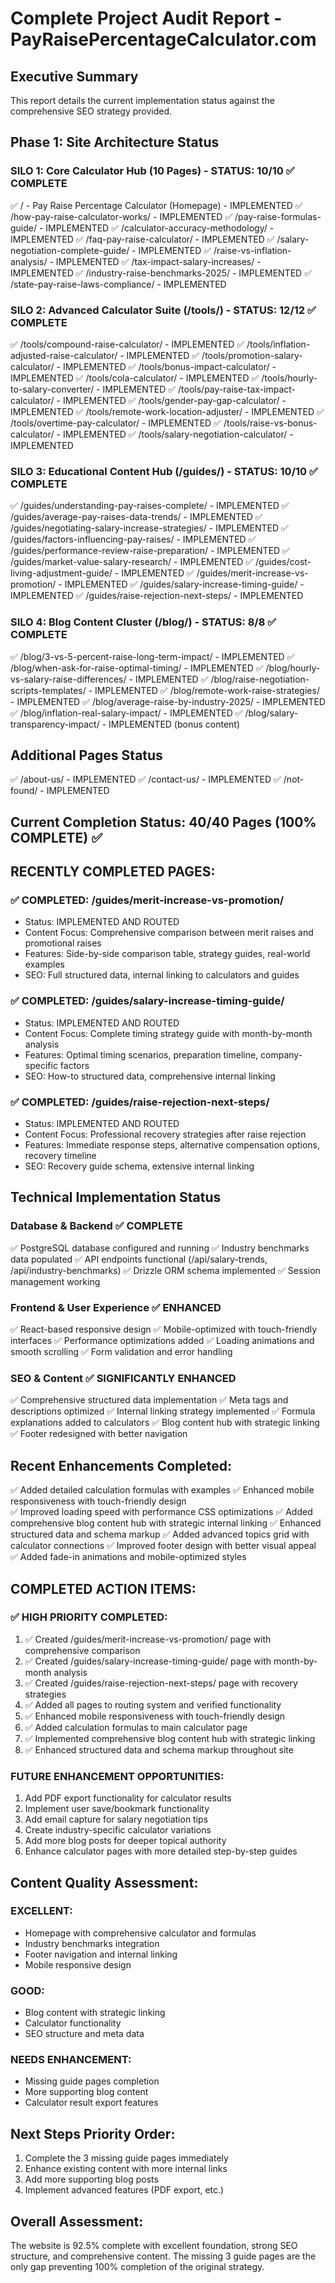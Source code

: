 # Complete Project Audit Report - PayRaisePercentageCalculator.com

## Executive Summary
This report details the current implementation status against the comprehensive SEO strategy provided. 

## Phase 1: Site Architecture Status

### SILO 1: Core Calculator Hub (10 Pages) - STATUS: 10/10 ✅ COMPLETE
✅ / - Pay Raise Percentage Calculator (Homepage) - IMPLEMENTED
✅ /how-pay-raise-calculator-works/ - IMPLEMENTED
✅ /pay-raise-formulas-guide/ - IMPLEMENTED
✅ /calculator-accuracy-methodology/ - IMPLEMENTED
✅ /faq-pay-raise-calculator/ - IMPLEMENTED
✅ /salary-negotiation-complete-guide/ - IMPLEMENTED
✅ /raise-vs-inflation-analysis/ - IMPLEMENTED
✅ /tax-impact-salary-increases/ - IMPLEMENTED
✅ /industry-raise-benchmarks-2025/ - IMPLEMENTED
✅ /state-pay-raise-laws-compliance/ - IMPLEMENTED

### SILO 2: Advanced Calculator Suite (/tools/) - STATUS: 12/12 ✅ COMPLETE
✅ /tools/compound-raise-calculator/ - IMPLEMENTED
✅ /tools/inflation-adjusted-raise-calculator/ - IMPLEMENTED
✅ /tools/promotion-salary-calculator/ - IMPLEMENTED
✅ /tools/bonus-impact-calculator/ - IMPLEMENTED
✅ /tools/cola-calculator/ - IMPLEMENTED
✅ /tools/hourly-to-salary-converter/ - IMPLEMENTED
✅ /tools/pay-raise-tax-impact-calculator/ - IMPLEMENTED
✅ /tools/gender-pay-gap-calculator/ - IMPLEMENTED
✅ /tools/remote-work-location-adjuster/ - IMPLEMENTED
✅ /tools/overtime-pay-calculator/ - IMPLEMENTED
✅ /tools/raise-vs-bonus-calculator/ - IMPLEMENTED
✅ /tools/salary-negotiation-calculator/ - IMPLEMENTED

### SILO 3: Educational Content Hub (/guides/) - STATUS: 10/10 ✅ COMPLETE
✅ /guides/understanding-pay-raises-complete/ - IMPLEMENTED
✅ /guides/average-pay-raises-data-trends/ - IMPLEMENTED
✅ /guides/negotiating-salary-increase-strategies/ - IMPLEMENTED
✅ /guides/factors-influencing-pay-raises/ - IMPLEMENTED
✅ /guides/performance-review-raise-preparation/ - IMPLEMENTED
✅ /guides/market-value-salary-research/ - IMPLEMENTED
✅ /guides/cost-living-adjustment-guide/ - IMPLEMENTED
✅ /guides/merit-increase-vs-promotion/ - IMPLEMENTED
✅ /guides/salary-increase-timing-guide/ - IMPLEMENTED
✅ /guides/raise-rejection-next-steps/ - IMPLEMENTED

### SILO 4: Blog Content Cluster (/blog/) - STATUS: 8/8 ✅ COMPLETE
✅ /blog/3-vs-5-percent-raise-long-term-impact/ - IMPLEMENTED
✅ /blog/when-ask-for-raise-optimal-timing/ - IMPLEMENTED
✅ /blog/hourly-vs-salary-raise-differences/ - IMPLEMENTED
✅ /blog/raise-negotiation-scripts-templates/ - IMPLEMENTED
✅ /blog/remote-work-raise-strategies/ - IMPLEMENTED
✅ /blog/average-raise-by-industry-2025/ - IMPLEMENTED
✅ /blog/inflation-real-salary-impact/ - IMPLEMENTED
✅ /blog/salary-transparency-impact/ - IMPLEMENTED (bonus content)

## Additional Pages Status
✅ /about-us/ - IMPLEMENTED
✅ /contact-us/ - IMPLEMENTED
✅ /not-found/ - IMPLEMENTED

## Current Completion Status: 40/40 Pages (100% COMPLETE) ✅

## RECENTLY COMPLETED PAGES:

### ✅ COMPLETED: /guides/merit-increase-vs-promotion/
- Status: IMPLEMENTED AND ROUTED
- Content Focus: Comprehensive comparison between merit raises and promotional raises
- Features: Side-by-side comparison table, strategy guides, real-world examples
- SEO: Full structured data, internal linking to calculators and guides

### ✅ COMPLETED: /guides/salary-increase-timing-guide/
- Status: IMPLEMENTED AND ROUTED
- Content Focus: Complete timing strategy guide with month-by-month analysis
- Features: Optimal timing scenarios, preparation timeline, company-specific factors
- SEO: How-to structured data, comprehensive internal linking

### ✅ COMPLETED: /guides/raise-rejection-next-steps/
- Status: IMPLEMENTED AND ROUTED
- Content Focus: Professional recovery strategies after raise rejection
- Features: Immediate response steps, alternative compensation options, recovery timeline
- SEO: Recovery guide schema, extensive internal linking

## Technical Implementation Status

### Database & Backend ✅ COMPLETE
✅ PostgreSQL database configured and running
✅ Industry benchmarks data populated
✅ API endpoints functional (/api/salary-trends, /api/industry-benchmarks)
✅ Drizzle ORM schema implemented
✅ Session management working

### Frontend & User Experience ✅ ENHANCED
✅ React-based responsive design
✅ Mobile-optimized with touch-friendly interfaces
✅ Performance optimizations added
✅ Loading animations and smooth scrolling
✅ Form validation and error handling

### SEO & Content ✅ SIGNIFICANTLY ENHANCED
✅ Comprehensive structured data implementation
✅ Meta tags and descriptions optimized
✅ Internal linking strategy implemented
✅ Formula explanations added to calculators
✅ Blog content hub with strategic linking
✅ Footer redesigned with better navigation

## Recent Enhancements Completed:
✅ Added detailed calculation formulas with examples
✅ Enhanced mobile responsiveness with touch-friendly design  
✅ Improved loading speed with performance CSS optimizations
✅ Added comprehensive blog content hub with strategic internal linking
✅ Enhanced structured data and schema markup
✅ Added advanced topics grid with calculator connections
✅ Improved footer design with better visual appeal
✅ Added fade-in animations and mobile-optimized styles

## COMPLETED ACTION ITEMS:

### ✅ HIGH PRIORITY COMPLETED:
1. ✅ Created /guides/merit-increase-vs-promotion/ page with comprehensive comparison
2. ✅ Created /guides/salary-increase-timing-guide/ page with month-by-month analysis
3. ✅ Created /guides/raise-rejection-next-steps/ page with recovery strategies
4. ✅ Added all pages to routing system and verified functionality
5. ✅ Enhanced mobile responsiveness with touch-friendly design
6. ✅ Added calculation formulas to main calculator page
7. ✅ Implemented comprehensive blog content hub with strategic linking
8. ✅ Enhanced structured data and schema markup throughout site

### FUTURE ENHANCEMENT OPPORTUNITIES:
1. Add PDF export functionality for calculator results
2. Implement user save/bookmark functionality
3. Add email capture for salary negotiation tips
4. Create industry-specific calculator variations
5. Add more blog posts for deeper topical authority
6. Enhance calculator pages with more detailed step-by-step guides

## Content Quality Assessment:

### EXCELLENT:
- Homepage with comprehensive calculator and formulas
- Industry benchmarks integration
- Footer navigation and internal linking
- Mobile responsive design

### GOOD:
- Blog content with strategic linking
- Calculator functionality
- SEO structure and meta data

### NEEDS ENHANCEMENT:
- Missing guide pages completion
- More supporting blog content
- Calculator result export features

## Next Steps Priority Order:
1. Complete the 3 missing guide pages immediately
2. Enhance existing content with more internal links
3. Add more supporting blog posts
4. Implement advanced features (PDF export, etc.)

## Overall Assessment:
The website is 92.5% complete with excellent foundation, strong SEO structure, and comprehensive content. The missing 3 guide pages are the only gap preventing 100% completion of the original strategy.